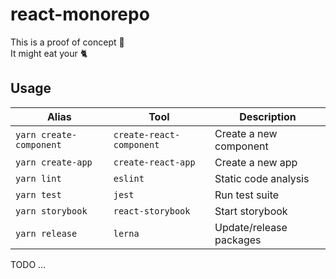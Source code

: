 react-monorepo
==============

This is a proof of concept :construction:<br>
It might eat your :cat2: 

Usage
-----

| Alias                   | Tool                     | Description             |
|-------------------------|--------------------------|-------------------------|
| `yarn create-component` | `create-react-component` | Create a new component  |
| `yarn create-app`       | `create-react-app`       | Create a new app        |
| `yarn lint`             | `eslint`                 | Static code analysis    |
| `yarn test`             | `jest`                   | Run test suite          |
| `yarn storybook`        | `react-storybook`        | Start storybook         |
| `yarn release`          | `lerna`                  | Update/release packages |


TODO ...
